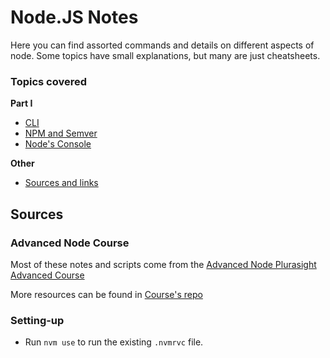 # Node.JS Notes

Here you can find assorted commands and details on different aspects of node.
Some topics have small explanations, but many are just cheatsheets.

### Topics covered

**Part I**
* [CLI](part1.md#cli-and-repl)
* [NPM and Semver](part1.md#npm)
* [Node's Console](part1.md#the-console)

**Other**
* [Sources and links](#sources)



## Sources
### Advanced Node Course 
Most of these notes  and scripts come from the [Advanced Node Plurasight Advanced Course](https://app.pluralsight.com/library/courses/nodejs-advanced/table-of-contents)

More resources can be found in [Course's repo](https://github.com/jscomplete/advanced-nodejs)

### Setting-up 

* Run `nvm use` to run the existing `.nvmrvc` file.
